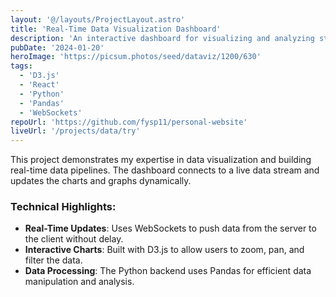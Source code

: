 ```yaml
---
layout: '@/layouts/ProjectLayout.astro'
title: 'Real-Time Data Visualization Dashboard'
description: 'An interactive dashboard for visualizing and analyzing streaming data, built with D3.js, React, and a Python backend.'
pubDate: '2024-01-20'
heroImage: 'https://picsum.photos/seed/dataviz/1200/630'
tags:
  - 'D3.js'
  - 'React'
  - 'Python'
  - 'Pandas'
  - 'WebSockets'
repoUrl: 'https://github.com/fysp11/personal-website'
liveUrl: '/projects/data/try'
---
```


This project demonstrates my expertise in data visualization and building real-time data pipelines. The dashboard connects to a live data stream and updates the charts and graphs dynamically.

### Technical Highlights:

- **Real-Time Updates**: Uses WebSockets to push data from the server to the client without delay.
- **Interactive Charts**: Built with D3.js to allow users to zoom, pan, and filter the data.
- **Data Processing**: The Python backend uses Pandas for efficient data manipulation and analysis.



